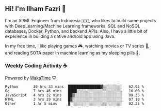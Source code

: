 ## Hi! I'm Ilham Fazri 👋

I'm an AI/ML Engineer from Indonesia 🇮🇩, who likes to build some projects with DeepLearning/Machine Learning frameworks, SQL and NoSQL databases, Docker, Python, and backend APIs. Also, I have a little bit of experience in building a native android app using Java.


In my free time, I like playing games 🎮, watching movies or TV series 🍿, and reading SOTA paper in machine learning as my sleeping pills 💊. 

### Weekly Coding Activity ☕
Powered by [WakaTime](https://wakatime.com/) ♡
<!--START_SECTION:waka-->

```text
Python       30 hrs 33 mins  ███████████████▓░░░░░░░░░   62.95 %
Go           7 hrs 46 mins   ████░░░░░░░░░░░░░░░░░░░░░   16.00 %
JavaScript   4 hrs 32 mins   ██▒░░░░░░░░░░░░░░░░░░░░░░   09.35 %
HTML         3 hrs 29 mins   █▓░░░░░░░░░░░░░░░░░░░░░░░   07.18 %
Other        1 hr 5 mins     ▓░░░░░░░░░░░░░░░░░░░░░░░░   02.25 %
```

<!--END_SECTION:waka-->
